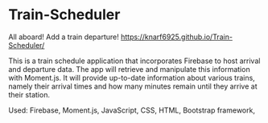 # Train-Scheduler
All aboard! Add a train departure!
 https://knarf6925.github.io/Train-Scheduler/


This is a train schedule application that incorporates Firebase to host arrival and departure data. The app will retrieve and manipulate this information with Moment.js. It will provide up-to-date information about various trains, namely their arrival times and how many minutes remain until they arrive at their station.

Used: Firebase, Moment.js, JavaScript, CSS, HTML, Bootstrap framework,
